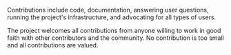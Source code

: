 Contributions include code, documentation, answering user questions, running the project's infrastructure, and advocating for all types of users.

The project welcomes all contributions from anyone willing to work in good faith with other contributors and the community. No contribution is too small and all contributions are valued.